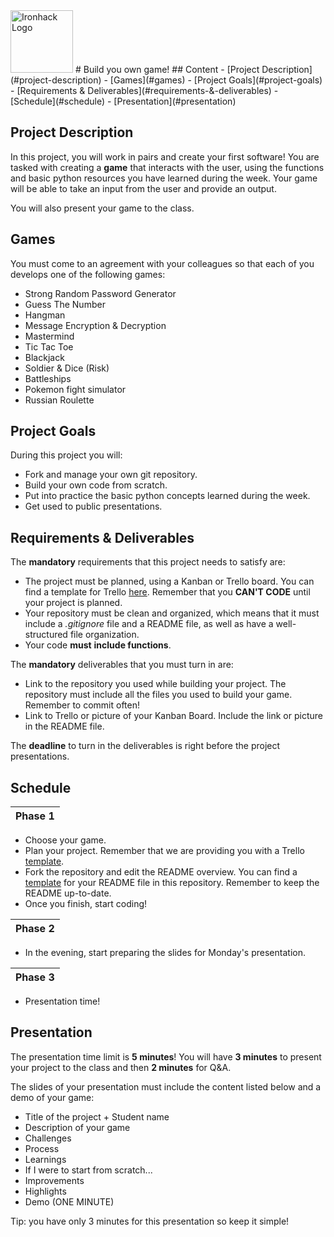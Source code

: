 <img src="https://bit.ly/2VnXWr2" alt="Ironhack Logo" width="100"/>
# Build you own game!
## Content
- [Project Description](#project-description)
- [Games](#games)
- [Project Goals](#project-goals)
- [Requirements & Deliverables](#requirements-&-deliverables)
- [Schedule](#schedule)
- [Presentation](#presentation)

## Project Description

In this project, you will work in pairs and create your first software!
You are tasked with creating a **game** that interacts with the user, using the functions and basic python resources you have learned during the week. Your game will be able to take an input from the user and provide an output.

You will also present your game to the class.

## Games

You must come to an agreement with your colleagues so that each of you develops one of the following games:

- Strong Random Password Generator
- Guess The Number
- Hangman
- Message Encryption & Decryption
- Mastermind
- Tic Tac Toe
- Blackjack
- Soldier & Dice (Risk)
- Battleships
- Pokemon fight simulator
- Russian Roulette

## Project Goals

During this project you will:

- Fork and manage your own git repository.
- Build your own code from scratch.
- Put into practice the basic python concepts learned during the week.
- Get used to public presentations.

## Requirements & Deliverables

The **mandatory** requirements that this project needs to satisfy are:

- The project must be planned, using a Kanban or Trello board. You can find a template for Trello [here](https://trello.com/b/pc2CNZTo/project-1-build-your-own-game). Remember that you **CAN'T CODE** until your project is planned.
- Your repository must be clean and organized, which means that it must include a *.gitignore* file and a README file, as well as have a well-structured file organization.
- Your code **must** **include functions**.

The **mandatory** deliverables that you must turn in are:

- Link to the repository you used while building your project. The repository must include all the files you used to build your game. Remember to commit often!
- Link to Trello or picture of your Kanban Board. Include the link or picture in the README file.

The **deadline** to turn in the deliverables is right before the project presentations.

## Schedule

| Phase 1 |  
|:--------:|
- Choose your game.
- Plan your project. Remember that we are providing you with a Trello [template](https://trello.com/b/pc2CNZTo/project-1-build-your-own-game).
- Fork the repository and edit the README overview. You can find a [template](https://github.com/ta-data-bcn/Project-Week-1-Build-Your-Own-Game/blob/master/your-project/README.md) for your README file in this repository. Remember to keep the README up-to-date.
- Once you finish, start coding!

| Phase 2 |  
|:--------:|
- In the evening, start preparing the slides for Monday's presentation.

| Phase 3 |  
|:--------:|
- Presentation time!

## Presentation

The presentation time limit is **5 minutes**! You will have **3 minutes** to present your project to the class and then **2 minutes** for Q&A.

The slides of your presentation must include the content listed below and a demo of your game:

- Title of the project + Student name
- Description of your game
- Challenges
- Process
- Learnings
- If I were to start from scratch...
- Improvements
- Highlights
- Demo (ONE MINUTE)

Tip: you have only 3 minutes for this presentation so keep it simple!